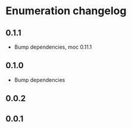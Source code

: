 # Enumeration changelog

## 0.1.1

* Bump dependencies, moc 0.11.1

## 0.1.0

* Bump dependencies

## 0.0.2

## 0.0.1

